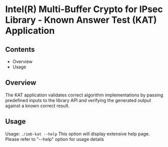 # Intel(R) Multi-Buffer Crypto for IPsec Library - Known Answer Test (KAT) Application

## Contents

- Overview
- Usage


## Overview

The KAT application validates correct algorithm implementations by passing
predefined inputs to the library API and verifying the generated output
against a known correct result.


## Usage

Usage:
    `./imb-kat --help`   This option will display extensive help page.
    Please refer to "--help" option for usage details

